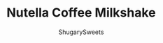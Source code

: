 ---
layout: ../../layouts/MarkdownPostLayout.astro
title: Nutella Coffee Milkshake
author: ShugarySweets
pubDate: 2019-01-15
description: "Refreshing and delicious, this Nutella Coffee Milkshake is the perfect afternoon pick-me-up. Chocolate, hazelnut and coffee flavors together make this caffeinated treat better than anything from the coffee shop!"
image_url: https://www.shugarysweets.com/wp-content/uploads/2013/04/nutella-coffee-milkshake-2.jpg
tags: ["Drinks","American"]
calories: 700
protein: 11
carbohydrates: 80
fats: 37
fiber: 3
ingredients: ["2 cups vanilla ice cream","2 Tablespoons Nutella (hazelnut spread)","1/4 cup brewed coffee, cooled"]
serves: 1
time: "5 minutes"
prepTime: "5 minutes"
instructions: ["Blend ice cream with Nutella, slowly pouring in the cooled coffee until desired consistency!","Pour into a serving glass and enjoy immediately!"]
nutrition: ["700 calories","80 grams carbohydrates","116 milligrams cholesterol","37 grams fat","3 grams fiber","11 grams protein","26 grams saturated fat","224 milligrams sodium","71 grams sugar","0 grams trans fat","9 grams unsaturated fat"]
---
